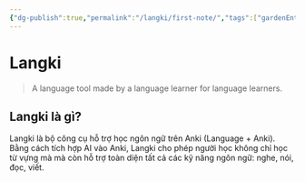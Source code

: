 ```yaml
---
{"dg-publish":true,"permalink":"/langki/first-note/","tags":["gardenEntry"]}
---
```


# Langki
> A language tool made by a language learner for language learners.

## Langki là gì?

Langki là bộ công cụ hỗ trợ học ngôn ngữ trên Anki (Language + Anki). Bằng cách tích hợp AI vào Anki, Langki cho phép người học không chỉ học từ vựng mà mà còn hỗ trợ toàn diện tất cả các kỹ năng ngôn ngữ: nghe, nói, đọc, viết.


